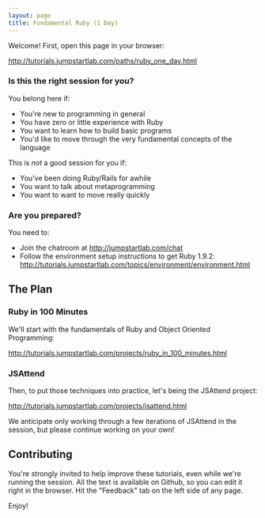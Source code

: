 ```yaml
---
layout: page
title: Fundamental Ruby (1 Day)
---
```


Welcome! First, open this page in your browser:

http://tutorials.jumpstartlab.com/paths/ruby_one_day.html

### Is this the right session for you?

You belong here if:

* You're new to programming in general
* You have zero or little experience with Ruby
* You want to learn how to build basic programs
* You'd like to move through the very fundamental concepts of the language

This is *not* a good session for you if:

* You've been doing Ruby/Rails for awhile
* You want to talk about metaprogramming
* You want to want to move really quickly

### Are you prepared?

You need to:

* Join the chatroom at http://jumpstartlab.com/chat
* Follow the environment setup instructions to get Ruby 1.9.2: http://tutorials.jumpstartlab.com/topics/environment/environment.html 

## The Plan

### Ruby in 100 Minutes

We'll start with the fundamentals of Ruby and Object Oriented Programming:

http://tutorials.jumpstartlab.com/projects/ruby_in_100_minutes.html

### JSAttend

Then, to put those techniques into practice, let's being the JSAttend project:

http://tutorials.jumpstartlab.com/projects/jsattend.html

We anticipate only working through a few iterations of JSAttend in the session, but please continue working on your own!

## Contributing

You're strongly invited to help improve these tutorials, even while we're running the session. All the text is available on Github, so you can edit it right in the browser. Hit the "Feedback" tab on the left side of any page.

Enjoy!